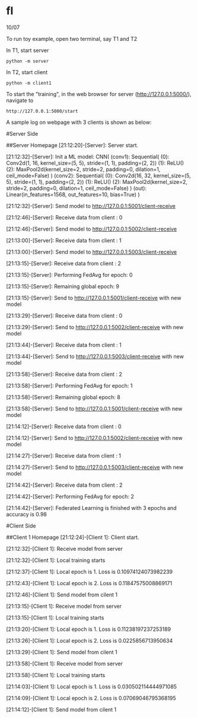 # fl

10/07

To run toy example, open two terminal, say T1 and T2

In T1, start server
```shell
python -m server
```

In T2, start client
```shell
python -m client1
```

To start the "training", in the web browser for server (http://127.0.0.1:5000/), navigate to 
```
http://127.0.0.1:5000/start
```


A sample log on webpage with 3 clients is shown as below:

#Server Side

##Server Homepage
[21:12:20]-[Server]: Server start.

[21:12:32]-[Server]: Init a ML model: CNN( (conv1): Sequential( (0): Conv2d(1, 16, kernel_size=(5, 5), stride=(1, 1), padding=(2, 2)) (1): ReLU() (2): MaxPool2d(kernel_size=2, stride=2, padding=0, dilation=1, ceil_mode=False) ) (conv2): Sequential( (0): Conv2d(16, 32, kernel_size=(5, 5), stride=(1, 1), padding=(2, 2)) (1): ReLU() (2): MaxPool2d(kernel_size=2, stride=2, padding=0, dilation=1, ceil_mode=False) ) (out): Linear(in_features=1568, out_features=10, bias=True) )

[21:12:32]-[Server]: Send model to http://127.0.0.1:5001/client-receive

[21:12:46]-[Server]: Receive data from client : 0

[21:12:46]-[Server]: Send model to http://127.0.0.1:5002/client-receive

[21:13:00]-[Server]: Receive data from client : 1

[21:13:00]-[Server]: Send model to http://127.0.0.1:5003/client-receive

[21:13:15]-[Server]: Receive data from client : 2

[21:13:15]-[Server]: Performing FedAvg for epoch: 0

[21:13:15]-[Server]: Remaining global epoch: 9

[21:13:15]-[Server]: Send to http://127.0.0.1:5001/client-receive with new model

[21:13:29]-[Server]: Receive data from client : 0

[21:13:29]-[Server]: Send to http://127.0.0.1:5002/client-receive with new model

[21:13:44]-[Server]: Receive data from client : 1

[21:13:44]-[Server]: Send to http://127.0.0.1:5003/client-receive with new model

[21:13:58]-[Server]: Receive data from client : 2

[21:13:58]-[Server]: Performing FedAvg for epoch: 1

[21:13:58]-[Server]: Remaining global epoch: 8

[21:13:58]-[Server]: Send to http://127.0.0.1:5001/client-receive with new model

[21:14:12]-[Server]: Receive data from client : 0

[21:14:12]-[Server]: Send to http://127.0.0.1:5002/client-receive with new model

[21:14:27]-[Server]: Receive data from client : 1

[21:14:27]-[Server]: Send to http://127.0.0.1:5003/client-receive with new model

[21:14:42]-[Server]: Receive data from client : 2

[21:14:42]-[Server]: Performing FedAvg for epoch: 2

[21:14:42]-[Server]: Federated Learning is finished with 3 epochs and accuracy is 0.98


#Client Side

##Client 1 Homepage
[21:12:24]-[Client 1]: Client start.

[21:12:32]-[Client 1]: Receive model from server

[21:12:32]-[Client 1]: Local training starts

[21:12:37]-[Client 1]: Local epoch is 1. Loss is 0.10974124073982239

[21:12:43]-[Client 1]: Local epoch is 2. Loss is 0.11847575008869171

[21:12:46]-[Client 1]: Send model from cilent 1

[21:13:15]-[Client 1]: Receive model from server

[21:13:15]-[Client 1]: Local training starts

[21:13:20]-[Client 1]: Local epoch is 1. Loss is 0.11238197237253189

[21:13:26]-[Client 1]: Local epoch is 2. Loss is 0.0225856713950634

[21:13:29]-[Client 1]: Send model from cilent 1

[21:13:58]-[Client 1]: Receive model from server

[21:13:58]-[Client 1]: Local training starts

[21:14:03]-[Client 1]: Local epoch is 1. Loss is 0.030502114444971085

[21:14:09]-[Client 1]: Local epoch is 2. Loss is 0.07069046795368195

[21:14:12]-[Client 1]: Send model from cilent 1
